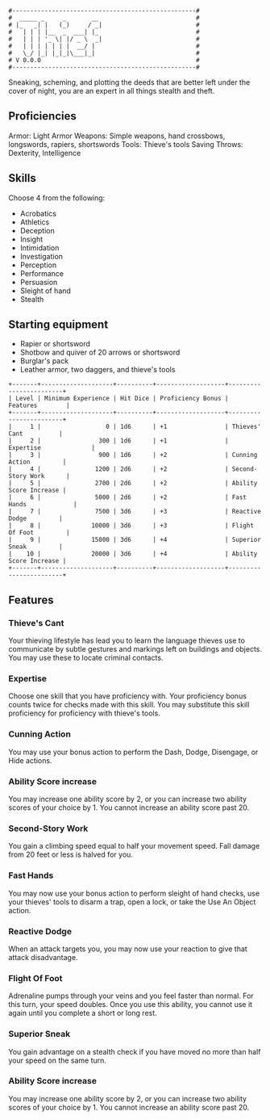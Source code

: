 ```
#---------------------------------------------------#
#  _____ _     _       __                           #
# |_   _| |   (_)     / _|                          #
#   | | | |__  _  ___| |_                           #
#   | | | '_ \| |/ _ \  _|                          #
#   | | | | | | |  __/ |                            #
#   \_/ |_| |_|_|\___|_|                            #
# V 0.0.0                                           #
#---------------------------------------------------#                        
```
Sneaking, scheming, and plotting the deeds that are better left under the cover of night, you are
an expert in all things stealth and theft.

## Proficiencies
Armor: Light Armor
Weapons: Simple weapons, hand crossbows, longswords, rapiers, shortswords
Tools: Thieve's tools
Saving Throws: Dexterity, Intelligence

## Skills
Choose 4 from the following:
- Acrobatics
- Athletics
- Deception
- Insight
- Intimidation
- Investigation
- Perception
- Performance
- Persuasion
- Sleight of hand
- Stealth

## Starting equipment
- Rapier or shortsword
- Shotbow and quiver of 20 arrows or shortsword
- Burglar's pack
- Leather armor, two daggers, and thieve's tools

```
+-------+--------------------+----------+-------------------+------------------------+
| Level | Minimum Experience | Hit Dice | Proficiency Bonus |        Features        |
+-------+--------------------+----------+-------------------+------------------------+
|     1 |                  0 | 1d6      | +1                | Thieves' Cant          |
|     2 |                300 | 1d6      | +1                | Expertise              |
|     3 |                900 | 1d6      | +2                | Cunning Action         |
|     4 |               1200 | 2d6      | +2                | Second-Story Work      |
|     5 |               2700 | 2d6      | +2                | Ability Score Increase |
|     6 |               5000 | 2d6      | +2                | Fast Hands             |
|     7 |               7500 | 3d6      | +3                | Reactive Dodge         |
|     8 |              10000 | 3d6      | +3                | Flight Of Foot         |
|     9 |              15000 | 3d6      | +4                | Superior Sneak         |
|    10 |              20000 | 3d6      | +4                | Ability Score Increase |
+-------+--------------------+----------+-------------------+------------------------+
```

## Features

### Thieve's Cant
Your thieving lifestyle has lead you to learn the language thieves use to communicate by subtle gestures and markings left on buildings and objects. You may use these to locate criminal contacts.

### Expertise
Choose one skill that you have proficiency with. Your proficiency bonus counts twice for checks made with this skill. You may substitute this skill proficiency for proficiency with thieve's tools.

### Cunning Action
You may use your bonus action to perform the Dash, Dodge, Disengage, or Hide actions.

### Ability Score increase
You may increase one ability score by 2, or you can increase two ability scores of your choice by 1. You cannot increase an ability score past 20.

### Second-Story Work
You gain a climbing speed equal to half your movement speed. Fall damage from 20 feet or less is halved for you.

### Fast Hands
You may now use your bonus action to perform sleight of hand checks, use your thieves' tools to
disarm a trap, open a lock, or take the Use An Object action.

### Reactive Dodge
When an attack targets you, you may now use your reaction to give that attack disadvantage.

### Flight Of Foot
Adrenaline pumps through your veins and you feel faster than normal. For this turn, your speed
doubles. Once you use this ability, you cannot use it again until you complete a short or long rest.

### Superior Sneak
You gain advantage on a stealth check if you have moved no more than half your speed on the same
turn.

### Ability Score increase
You may increase one ability score by 2, or you can increase two ability scores of your choice by 1. You cannot increase an ability score past 20.